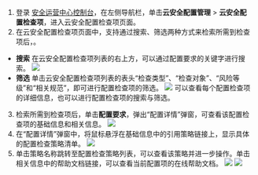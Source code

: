 1. 登录 [安全运营中心控制台](https://console.cloud.tencent.com/ssav2/config)，在左侧导航栏，单击**云安全配置管理** > **云安全配置检查项**，进入云安全配置检查项页面。
2. 在云安全配置检查项页面中，支持通过搜索、筛选两种方式来检索所需到检查项后，。
 - **搜索**
 在云安全配置检查项列表的右上方，可以通过配置要求的关键字进行搜索。
![](https://qcloudimg.tencent-cloud.cn/raw/9691d6e1fe39dbde11069ffbda592da0.png)
 - **筛选**
 单击云安全配置检查项列表的表头“检查类型”、“检查对象”、“风险等级”和“相关规范”，即可进行配置检查项的筛选。
![](https://qcloudimg.tencent-cloud.cn/raw/cb5a5a388cb4b45ed0a0e9bd015eacb8.png)
可以查看每个配置检查项的详细信息，也可以进行配置检查项的搜索与筛选。
3. 检索所需到检查项后，单击**配置要求**，弹出“配置详情”弹窗，可查看该配置检查项的基础信息和相关信息。
![](https://qcloudimg.tencent-cloud.cn/raw/80149b54ae13de11775aa20c20276649.png)
4. 在“配置详情”弹窗中，将鼠标悬浮在基础信息中的引用策略链接上，显示具体的配置检查策略清单。
![](https://qcloudimg.tencent-cloud.cn/raw/21df392ce8e62c8cc56643bd03a1fe31.png)
5. 单击策略名称跳转至配置检查策略列表，可以查看该策略并进一步操作。单击相关信息中的帮助文档链接，可以查看当前配置项的在线帮助文档。
![](https://qcloudimg.tencent-cloud.cn/raw/7acfacde4bce3a09092f9037d99448e6.png)
![](https://qcloudimg.tencent-cloud.cn/raw/0557a6a7cdba87cca5d4c971580a853c.png)
